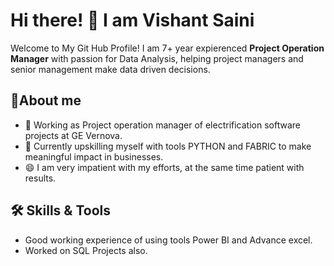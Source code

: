 # Hi there! 👋 I am Vishant Saini
Welcome to My Git Hub Profile! I am 7+ year expierenced **Project Operation Manager** with passion for Data Analysis, helping project managers and senior management make data driven decisions. 

## 🚀About me
- 🌱 Working as Project operation manager of electrification software projects at GE Vernova.
- 💼 Currently upskilling myself with tools PYTHON and FABRIC to make meaningful impact in businesses.
- 😄 I am very impatient with my efforts, at the same time patient with results.

## 🛠️ Skills & Tools
- Good working experience of using tools Power BI and Advance excel.
- Worked on SQL Projects also.





<!--
**vishant1203/vishant1203** is a ✨ _special_ ✨ repository because its `README.md` (this file) appears on your GitHub profile.

Here are some ideas to get you started:

- 🔭 I’m currently working on ...
- 🌱 I’m currently learning ...
- 👯 I’m looking to collaborate on ...
- 🤔 I’m looking for help with ...
- 💬 Ask me about ...
- 📫 How to reach me: ...
- 😄 Pronouns: ...
- ⚡ Fun fact: ...
-->
